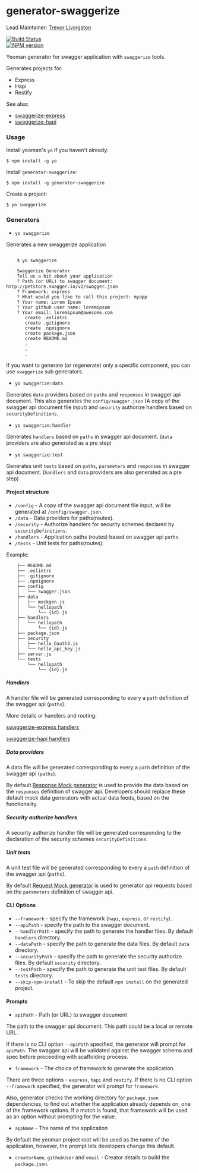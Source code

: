 generator-swaggerize
====================

Lead Maintainer: [Trevor Livingston](https://github.com/tlivings/)  

[![Build Status](https://travis-ci.org/krakenjs/generator-swaggerize.svg?branch=master)](https://travis-ci.org/krakenjs/generator-swaggerize)  
[![NPM version](https://badge.fury.io/js/generator-swaggerize.png)](http://badge.fury.io/js/generator-swaggerize)  


Yeoman generator for swagger application with `swaggerize` tools.

Generates projects for:
- Express
- Hapi
- Restify

See also:
- [swaggerize-express](https://github.com/krakenjs/swaggerize-express)
- [swaggerize-hapi](https://github.com/krakenjs/swaggerize-hapi)

### Usage

Install yeoman's `yo` if you haven't already:

```
$ npm install -g yo
```

Install `generator-swaggerize`:

```
$ npm install -g generator-swaggerize
```

Create a project:

```
$ yo swaggerize
```

### Generators

- `yo swaggerize`

Generates a new swaggerize application

```

    $ yo swaggerize

    Swaggerize Generator
    Tell us a bit about your application
    ? Path (or URL) to swagger document: http://petstore.swagger.io/v2/swagger.json
    ? Framework: express
    ? What would you like to call this project: myapp
    ? Your name: Lorem Ipsum
    ? Your github user name: loremipsum
    ? Your email: loremipsum@awesome.com
       create .eslintrc
       create .gitignore
       create .npmignore
       create package.json
       create README.md
       .
       .
       .
```

If you want to generate (or regenerate) only a specific component, you can use `swaggerize` sub generators.

- `yo swaggerize:data`

Generates `data` providers based on `paths` and `responses` in swagger api document.
This also generates the `config/swagger.json` (A copy of the swagger api document file input) and `security` authorize handlers based on `securityDefinitions`.

- `yo swaggerize:handler`

Generates `handlers` based on `paths` in swagger api document. (`data` providers are also generated as a pre step)

- `yo swaggerize:test`

Generates unit `tests` based on `paths`, `parameters` and `responses` in swagger api document. (`handlers` and `data` providers are also generated as a pre step)

#### Project structure

- `/config` - A copy of the swagger api document file input, will be generated at `/config/swagger.json`.
- `/data` - Data providers for paths(routes).
- `/security` - Authorize handlers for security schemes declared by `securityDefinitions`.
- `/handlers` - Application paths (routes) based on swagger api `paths`.
- `/tests` - Unit tests for paths(routes).

Example:

```
    ├── README.md
    ├── .eslintrc
    ├── .gitignore
    ├── .npmignore
    ├── config
    │   └── swagger.json
    ├── data
    │   ├── mockgen.js
    │   └── hellopath
    │       └── {id}.js
    ├── handlers
    │   └── hellopath
    │       └── {id}.js
    ├── package.json
    ├── security
    │   ├── hello_Oauth2.js
    │   └── hello_api_key.js
    ├── server.js
    └── tests
        └── hellopath
            └── {id}.js
```

##### Handlers

A handler file will be generated corresponding to every a `path` definition of the swagger api (`paths`).

More details or handlers and routing:

[swaggerize-express handlers](https://github.com/krakenjs/swaggerize-express#handlers-directory)

[swaggerize-hapi handlers](https://github.com/krakenjs/swaggerize-hapi#handlers-directory)

##### Data providers

A data file will be generated corresponding to every a `path` definition of the swagger api (`paths`).

By default [Response Mock generator](https://github.com/subeeshcbabu/swagmock#responses) is used to provide the data based on the `responses` definition of swagger api.
Developers should replace these default mock data generators with actual data feeds, based on the functionality.

##### Security authorize handlers

A security authorize handler file will be generated corresponding to the declaration of the security schemes `securityDefinitions`.

##### Unit tests

A unit test file will be generated corresponding to every a `path` definition of the swagger api (`paths`).

By default [Request Mock generator](https://github.com/subeeshcbabu/swagmock#requests) is used to generator api requests based on the `parameters` definition of swagger api.

#### CLI Options

- `--framework` - specify the framework (`hapi`, `express`, or `restify`).
- `--apiPath` - specify the path to the swagger document.
- `--handlerPath` - specify the path to generate the handler files. By default `handlers` directory.
- `--dataPath` - specify the path to generate the data files. By default `data` directory.
- `--securityPath` - specify the path to generate the security authorize files. By default `security` directory.
- `--testPath` - specify the path to generate the unit test files. By default `tests` directory.
- `--skip-npm-install` - To skip the default `npm install` on the generated project.

#### Prompts

- `apiPath` - Path (or URL) to swagger document

The path to the swagger api document. This path could be a local or remote URL.

If there is no CLI option `--apiPath` specified, the generator will prompt for `apiPath`. The swagger api will be validated against the swagger schema and spec before proceeding with scaffolding process.

- `framework` - The choice of framework to generate the application.

There are three options - `express`, `hapi` and `restify`. If there is no CLI option `--framework` specified, the generator will prompt for `framework`.

Also, generator checks the working directory for `package.json` dependencies, to find out whether the application already depends on, one of the framework options. If a match is found, that framework will be used as an option without prompting for the value.

- `appName` - The name of the application

By default the yeoman project root will be used as the name of the application, however, the prompt lets developers change this default.

- `creatorName`, `githubUser` and `email` - Creator details to build the `package.json`.
